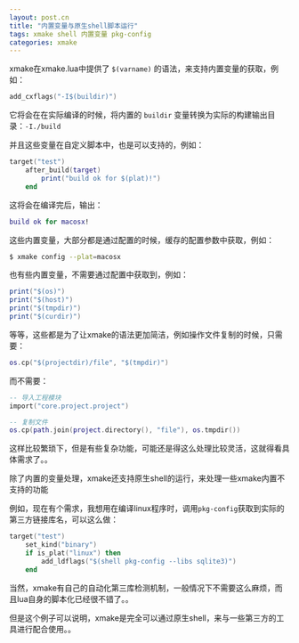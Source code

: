 ```yaml
---
layout: post.cn
title: "内置变量与原生shell脚本运行"
tags: xmake shell 内置变量 pkg-config
categories: xmake
---
```



xmake在xmake.lua中提供了 `$(varname)` 的语法，来支持内置变量的获取，例如：

```lua
add_cxflags("-I$(buildir)")
```

它将会在在实际编译的时候，将内置的 `buildir` 变量转换为实际的构建输出目录：`-I./build`

并且这些变量在自定义脚本中，也是可以支持的，例如：

```lua
target("test")
    after_build(target)
        print("build ok for $(plat)!")
    end
```

这将会在编译完后，输出：

```lua
build ok for macosx!
```

这些内置变量，大部分都是通过配置的时候，缓存的配置参数中获取，例如：

```bash
$ xmake config --plat=macosx
```

也有些内置变量，不需要通过配置中获取到，例如：

```lua
print("$(os)")
print("$(host)")
print("$(tmpdir)")
print("$(curdir)")
```



等等，这些都是为了让xmake的语法更加简洁，例如操作文件复制的时候，只需要：

```lua
os.cp("$(projectdir)/file", "$(tmpdir)")
```

而不需要：

```lua
-- 导入工程模块
import("core.project.project")

-- 复制文件
os.cp(path.join(project.directory(), "file"), os.tmpdir())
```

这样比较繁琐下，但是有些复杂功能，可能还是得这么处理比较灵活，这就得看具体需求了。。

除了内置的变量处理，xmake还支持原生shell的运行，来处理一些xmake内置不支持的功能

例如，现在有个需求，我想用在编译linux程序时，调用`pkg-config`获取到实际的第三方链接库名，可以这么做：

```lua
target("test")
    set_kind("binary")
    if is_plat("linux") then
        add_ldflags("$(shell pkg-config --libs sqlite3)")
    end
```

当然，xmake有自己的自动化第三库检测机制，一般情况下不需要这么麻烦，而且lua自身的脚本化已经很不错了。。

但是这个例子可以说明，xmake是完全可以通过原生shell，来与一些第三方的工具进行配合使用。。




